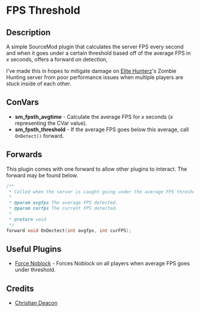 # FPS Threshold
## Description
A simple SourceMod plugin that calculates the server FPS every second and when it goes under a certain threshold based off of the average FPS in *x* seconds, offers a forward on detection,

I've made this in hopes to mitigate damage on [Elite Hunterz](https://forum.elite-hunterz.com/)'s Zombie Hunting server from poor performance issues when multiple players are stuck inside of each other.

## ConVars
* **sm_fpsth_avgtime** - Calculate the average FPS for *x* seconds (*x* representing the CVar value).
* **sm_fpsth_threshold** - If the average FPS goes below this average, call `OnDetect()` forward.

## Forwards
This plugin comes with one forward to allow other plugins to interact. The forward may be found below.

```C
/**
 * Called when the server is caught going under the average FPS threshold.
 *
 * @param avgfps The average FPS detected.
 * @param curfps The current FPS detected.
 * 
 * @return void
 */
forward void OnDectect(int avgfps, int curFPS);
```

## Useful Plugins
* [Force Noblock](https://github.com/gamemann/FPS-Threshold-Noblock) - Forces Noblock on all players when average FPS goes under threshold.

## Credits
* [Christian Deacon](https://github.com/gamemann)